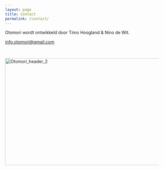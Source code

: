 ```yaml
---
layout: page
title: Contact
permalink: /contact/
---
```


Otomori wordt ontwikkeld door Timo Hoogland & Nino de Wit.

<info.otomori@gmail.com>

&nbsp;

<img src="/otomori_header_2.jpg" alt="Otomori_header_2" width="560" height="350">
